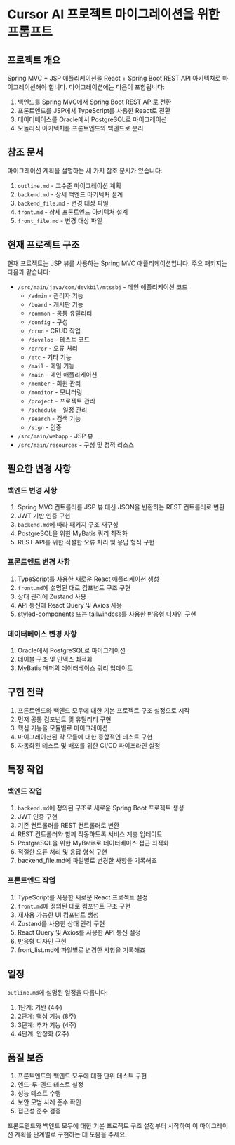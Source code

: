 # Cursor AI 프로젝트 마이그레이션을 위한 프롬프트

## 프로젝트 개요
Spring MVC + JSP 애플리케이션을 React + Spring Boot REST API 아키텍처로 마이그레이션해야 합니다. 마이그레이션에는 다음이 포함됩니다:

1. 백엔드를 Spring MVC에서 Spring Boot REST API로 전환
2. 프론트엔드를 JSP에서 TypeScript를 사용한 React로 전환
3. 데이터베이스를 Oracle에서 PostgreSQL로 마이그레이션
4. 모놀리식 아키텍처를 프론트엔드와 백엔드로 분리

## 참조 문서
마이그레이션 계획을 설명하는 세 가지 참조 문서가 있습니다:
1. `outline.md` - 고수준 마이그레이션 계획
2. `backend.md` - 상세 백엔드 아키텍처 설계
3. `backend_file.md` - 변경 대상 파일
4. `front.md` - 상세 프론트엔드 아키텍처 설계
5. `front_file.md` - 변경 대상 파일

## 현재 프로젝트 구조
현재 프로젝트는 JSP 뷰를 사용하는 Spring MVC 애플리케이션입니다. 주요 패키지는 다음과 같습니다:
- `/src/main/java/com/devkbil/mtssbj` - 메인 애플리케이션 코드
  - `/admin` - 관리자 기능
  - `/board` - 게시판 기능
  - `/common` - 공통 유틸리티
  - `/config` - 구성
  - `/crud` - CRUD 작업
  - `/develop` - 테스트 코드
  - `/error` - 오류 처리
  - `/etc` - 기타 기능
  - `/mail` - 메일 기능
  - `/main` - 메인 애플리케이션
  - `/member` - 회원 관리
  - `/monitor` - 모니터링
  - `/project` - 프로젝트 관리
  - `/schedule` - 일정 관리
  - `/search` - 검색 기능
  - `/sign` - 인증
- `/src/main/webapp` - JSP 뷰
- `/src/main/resources` - 구성 및 정적 리소스

## 필요한 변경 사항

### 백엔드 변경 사항
1. Spring MVC 컨트롤러를 JSP 뷰 대신 JSON을 반환하는 REST 컨트롤러로 변환
2. JWT 기반 인증 구현
3. `backend.md`에 따라 패키지 구조 재구성
4. PostgreSQL을 위한 MyBatis 쿼리 최적화
5. REST API를 위한 적절한 오류 처리 및 응답 형식 구현

### 프론트엔드 변경 사항
1. TypeScript를 사용한 새로운 React 애플리케이션 생성
2. `front.md`에 설명된 대로 컴포넌트 구조 구현
3. 상태 관리에 Zustand 사용
4. API 통신에 React Query 및 Axios 사용
5. styled-components 또는 tailwindcss를 사용한 반응형 디자인 구현

### 데이터베이스 변경 사항
1. Oracle에서 PostgreSQL로 마이그레이션
2. 테이블 구조 및 인덱스 최적화
3. MyBatis 매퍼의 데이터베이스 쿼리 업데이트

## 구현 전략
1. 프론트엔드와 백엔드 모두에 대한 기본 프로젝트 구조 설정으로 시작
2. 먼저 공통 컴포넌트 및 유틸리티 구현
3. 핵심 기능을 모듈별로 마이그레이션
4. 마이그레이션된 각 모듈에 대한 종합적인 테스트 구현
5. 자동화된 테스트 및 배포를 위한 CI/CD 파이프라인 설정

## 특정 작업

### 백엔드 작업
1. `backend.md`에 정의된 구조로 새로운 Spring Boot 프로젝트 생성
2. JWT 인증 구현
3. 기존 컨트롤러를 REST 컨트롤러로 변환
4. REST 컨트롤러와 함께 작동하도록 서비스 계층 업데이트
5. PostgreSQL을 위한 MyBatis로 데이터베이스 접근 최적화
6. 적절한 오류 처리 및 응답 형식 구현
7. backend_file.md에 파일별로 변경한 사항을 기록해죠

### 프론트엔드 작업
1. TypeScript를 사용한 새로운 React 프로젝트 설정
2. `front.md`에 정의된 대로 컴포넌트 구조 구현
3. 재사용 가능한 UI 컴포넌트 생성
4. Zustand를 사용한 상태 관리 구현
5. React Query 및 Axios를 사용한 API 통신 설정
6. 반응형 디자인 구현
7. front_list.md에 파일별로 변경한 사항을 기록해죠

## 일정
`outline.md`에 설명된 일정을 따릅니다:
1. 1단계: 기반 (4주)
2. 2단계: 핵심 기능 (8주)
3. 3단계: 추가 기능 (4주)
4. 4단계: 안정화 (2주)

## 품질 보증
1. 프론트엔드와 백엔드 모두에 대한 단위 테스트 구현
2. 엔드-투-엔드 테스트 설정
3. 성능 테스트 수행
4. 보안 모범 사례 준수 확인
5. 접근성 준수 검증

프론트엔드와 백엔드 모두에 대한 기본 프로젝트 구조 설정부터 시작하여 이 마이그레이션 계획을 단계별로 구현하는 데 도움을 주세요.